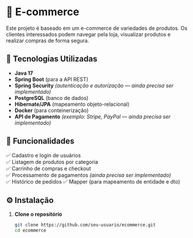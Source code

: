 # 🛒 E-commerce  

Este projeto é baseado em um e-commerce de variedades de produtos. Os clientes interessados podem navegar pela loja, visualizar produtos e realizar compras de forma segura.  

## 🚀 Tecnologias Utilizadas  

- **Java 17**  
- **Spring Boot** (para a API REST)  
- **Spring Security** *(autenticação e autorização — ainda precisa ser implementado)*  
- **PostgreSQL** (banco de dados)  
- **Hibernate/JPA** (mapeamento objeto-relacional)  
- **Docker** (para conteinerização)  
- **API de Pagamento** *(exemplo: Stripe, PayPal — ainda precisa ser implementado)*  

## 📌 Funcionalidades  

✅ Cadastro e login de usuários  
✅ Listagem de produtos por categoria  
✅ Carrinho de compras e checkout  
✅ Processamento de pagamentos *(ainda precisa ser implementado)*  
✅ Histórico de pedidos
✅ Mapper (para mapeamento de entidade e dto)

## ⚙️ Instalação  

1. **Clone o repositório**  
   ```sh
   git clone https://github.com/seu-usuario/ecommerce.git
   cd ecommerce

